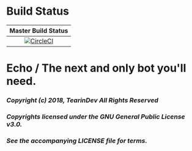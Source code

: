 # Build Status
| Master Build Status  |
| :---: |
| [![CircleCI](https://circleci.com/gh/Goomig/Echo/tree/master.svg?style=svg&circle-token=d0964c1407a41df3319a9d21ec98690749eb9a17)](https://circleci.com/gh/Goomig/Echo/tree/master)|

# Echo / The next and only bot you'll need.
### *Copyright (c) 2018, TearinDev  All Rights Reserved*
### *Copyrights licensed under the GNU General Public License v3.0.*
### *See the accompanying LICENSE file for terms.*

